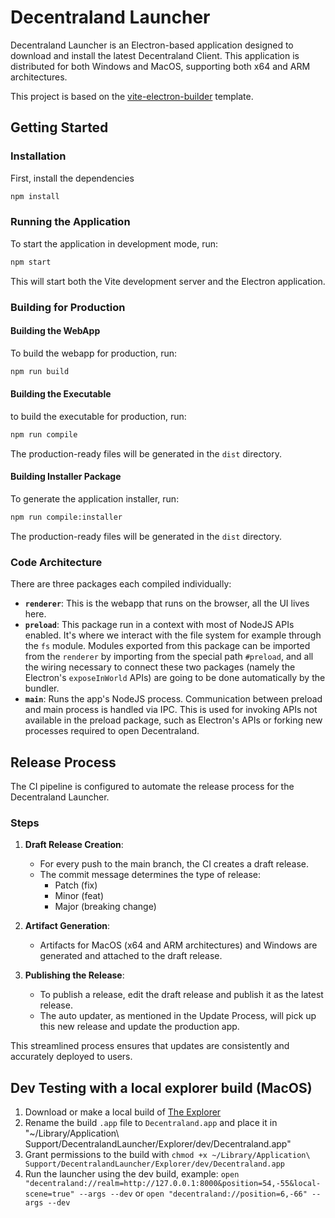 # Decentraland Launcher

Decentraland Launcher is an Electron-based application designed to download and install the latest Decentraland Client. This application is distributed for both Windows and MacOS, supporting both x64 and ARM architectures.

This project is based on the [vite-electron-builder](https://github.com/cawa-93/vite-electron-builder) template.

## Getting Started

### Installation

First, install the dependencies

```sh
npm install
```

### Running the Application

To start the application in development mode, run:

```sh
npm start
```

This will start both the Vite development server and the Electron application.

### Building for Production

#### Building the WebApp

To build the webapp for production, run:

```sh
npm run build
```

#### Building the Executable

to build the executable for production, run:

```sh
npm run compile
```

The production-ready files will be generated in the `dist` directory.

#### Building Installer Package

To generate the application installer, run:

```sh
npm run compile:installer
```

The production-ready files will be generated in the `dist` directory.

### Code Architecture

There are three packages each compiled individually:

- **`renderer`**: This is the webapp that runs on the browser, all the UI lives here.
- **`preload`**: This package run in a context with most of NodeJS APIs enabled. It's where we interact with the file system for example through the `fs` module. Modules exported from this package can be imported from the `renderer` by importing from the special path `#preload`, and all the wiring necessary to connect these two packages (namely the Electron's `exposeInWorld` APIs) are going to be done automatically by the bundler.
- **`main`**: Runs the app's NodeJS process. Communication between preload and main process is handled via IPC. This is used for invoking APIs not available in the preload package, such as Electron's APIs or forking new processes required to open Decentraland.

## Release Process

The CI pipeline is configured to automate the release process for the Decentraland Launcher.

### Steps

1. **Draft Release Creation**:

   - For every push to the main branch, the CI creates a draft release.
   - The commit message determines the type of release:
     - Patch (fix)
     - Minor (feat)
     - Major (breaking change)

2. **Artifact Generation**:

   - Artifacts for MacOS (x64 and ARM architectures) and Windows are generated and attached to the draft release.

3. **Publishing the Release**:
   - To publish a release, edit the draft release and publish it as the latest release.
   - The auto updater, as mentioned in the Update Process, will pick up this new release and update the production app.

This streamlined process ensures that updates are consistently and accurately deployed to users.

## Dev Testing with a local explorer build (MacOS)

1. Download or make a local build of [The Explorer](https://github.com/decentraland/unity-explorer)
2. Rename the build `.app` file to `Decentraland.app` and place it in "~/Library/Application\ Support/DecentralandLauncher/Explorer/dev/Decentraland.app"
3. Grant permissions to the build with `chmod +x ~/Library/Application\ Support/DecentralandLauncher/Explorer/dev/Decentraland.app`
4. Run the launcher using the dev build, example: `open "decentraland://realm=http://127.0.0.1:8000&position=54,-55&local-scene=true" --args --dev` or `open "decentraland://position=6,-66" --args --dev`

